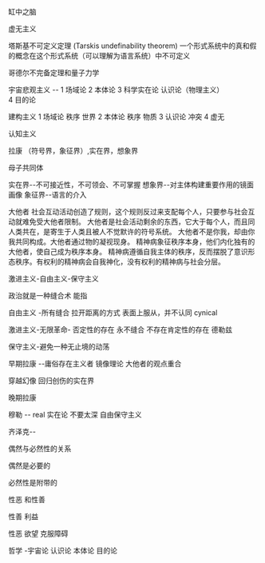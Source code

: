 缸中之脑

虚无主义

塔斯基不可定义定理
(Tarskis undefinability theorem)
一个形式系统中的真和假的概念在这个形式系统（可以理解为语言系统）中不可定义

哥德尔不完备定理和量子力学

宇宙悲观主义 -- 
1 场域论 
2 本体论 
3 科学实在论 认识论（物理主义）  
4 目的论

建构主义
1 场域论 秩序 世界
2 本体论 秩序 物质
3 认识论 冲突
4 虚无 

认知主义


拉康 
（符号界，象征界）,实在界，想象界

母子共同体

实在界--不可接近性，不可领会、不可掌握
想象界--对主体构建重要作用的镜面画像
象征界--语言的介入

大他者
社会互动活动创造了规则，这个规则反过来支配每个人，只要参与社会互动就难免受大他者限制。
大他者是社会活动剩余的东西，它大于每个人，而且同人类共在，是寄生于人类且被人不觉默许的符号系统。
大他者不是你我，却由你我共同构成。大他者通过物的凝视现身。
精神病象征秩序本身，他们内化独有的大他者，使自己成为秩序本身。
精神病遵循自我主体的秩序，反而摆脱了意识形态秩序。有权利的精神病会自我神化，没有权利的精神病与社会分层。

激进主义-自由主义-保守主义

政治就是一种缝合术 能指

自由主义 -所有缝合 拉开距离的方式 表面上服从，并不认同 cynical

激进主义-无限革命- 否定性的存在  永不缝合 不存在肯定性的存在 德勒兹

保守主义-避免一种无止境的动荡

早期拉康 --庸俗存在主义者
镜像理论  大他者的观点重合

穿越幻像 回归创伤的实在界

晚期拉康

穆勒 -- real 实在论 不要太深  自由保守主义

齐泽克--

偶然与必然性的关系

偶然是必要的

必然性是附带的

性恶 和性善

性善 利益

性恶 欲望 克服障碍

哲学 -宇宙论 认识论 本体论 目的论